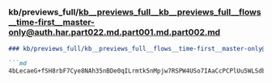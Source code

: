 ### kb/previews_full/kb__previews_full__kb__previews_full__flows__time-first__master-only@auth.har.part022.md.part001.md.part002.md

```md
### kb/previews_full/kb__previews_full__flows__time-first__master-only@auth.har.part022.md.part001.md (part 002)

```md
4bLecaeG+fSH8rbF7Cye8NAh35nBDe0qILrmtk5nMpjw7RSPW4USo7IAaCcPCPlUu5WLSdbq0zGQA9xmkl8mVfLTjR
```

```

```
